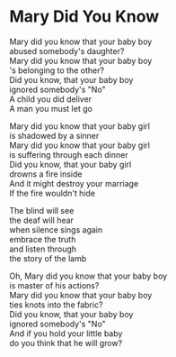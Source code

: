 # Mary Did You Know

Mary did you know that your baby boy  
abused somebody's daughter?  
Mary did you know that your baby boy  
's belonging to the other?  
Did you know, that your baby boy  
ignored somebody's "No"  
A child you did deliver  
A man you must let go

Mary did you know that your baby girl  
is shadowed by a sinner  
Mary did you know that your baby girl  
is suffering through each dinner  
Did you know, that your baby girl  
drowns a fire inside  
And it might destroy your marriage  
If the fire wouldn't hide

The blind will see  
the deaf will hear  
when silence sings again  
embrace the truth  
and listen through  
the story of the lamb

Oh, Mary did you know that your baby boy  
is master of his actions?  
Mary did you know that your baby boy  
ties knots into the fabric?  
Did you know, that your baby boy  
ignored somebody's "No"  
And if you hold your little baby  
do you think that he will grow?

